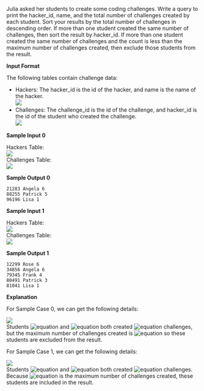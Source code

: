 Julia asked her students to create some coding challenges. Write a query to print the hacker_id, name, and the total number of challenges created by each student. Sort your results by the total number of challenges in descending order. If more than one student created the same number of challenges, then sort the result by hacker_id. If more than one student created the same number of challenges and the count is less than the maximum number of challenges created, then exclude those students from the result.

__Input Format__

The following tables contain challenge data:

* Hackers: The hacker_id is the id of the hacker, and name is the name of the hacker.<br> 
![](https://github.com/avtomato/HackerRank/blob/master/SQL/img/1458521004-cb4c077dd3-ScreenShot2016-03-21at6.06.54AM.png)
* Challenges: The challenge_id is the id of the challenge, and hacker_id is the id of the student who created the challenge.<br> 
![](https://github.com/avtomato/HackerRank/blob/master/SQL/img/1458521079-549341d9ec-ScreenShot2016-03-21at6.07.03AM.png)

__Sample Input 0__

Hackers Table:<br>
![](https://github.com/avtomato/HackerRank/blob/master/SQL/img/1458521384-34c6866dae-ScreenShot2016-03-21at6.07.15AM.png)<br> 
Challenges Table:<br>
![](https://github.com/avtomato/HackerRank/blob/master/SQL/img/1458521410-befa8e1cd9-ScreenShot2016-03-21at6.07.25AM.png)

__Sample Output 0__
```commandline
21283 Angela 6
88255 Patrick 5
96196 Lisa 1
```
__Sample Input 1__

Hackers Table:<br>
![](https://github.com/avtomato/HackerRank/blob/master/SQL/img/1458521469-87036deea3-ScreenShot2016-03-21at6.07.48AM.png)<br> 
Challenges Table:<br>
![](https://github.com/avtomato/HackerRank/blob/master/SQL/img/1458521490-358215cf0b-ScreenShot2016-03-21at6.07.58AM.png)

__Sample Output 1__
```commandline
12299 Rose 6
34856 Angela 6
79345 Frank 4
80491 Patrick 3
81041 Lisa 1
```
__Explanation__

For Sample Case 0, we can get the following details: 

![](https://github.com/avtomato/HackerRank/blob/master/SQL/img/1458521677-fd04c384c0-ScreenShot2016-03-21at6.07.38AM.png)<br>
Students ![equation](https://latex.codecogs.com/svg.latex?\inline&space;5077) and ![equation](https://latex.codecogs.com/svg.latex?\inline&space;62743) both created ![equation](https://latex.codecogs.com/svg.latex?\inline&space;4) challenges, but the maximum number of challenges created is ![equation](https://latex.codecogs.com/svg.latex?\inline&space;6) so these students are excluded from the result.

For Sample Case 1, we can get the following details:

![](https://github.com/avtomato/HackerRank/blob/master/SQL/img/1458521836-24039e7523-ScreenShot2016-03-21at6.08.08AM.png)<br>
Students ![equation](https://latex.codecogs.com/svg.latex?\inline&space;12299) and ![equation](https://latex.codecogs.com/svg.latex?\inline&space;34856) both created ![equation](https://latex.codecogs.com/svg.latex?\inline&space;6) challenges. Because ![equation](https://latex.codecogs.com/svg.latex?\inline&space;6) is the maximum number of challenges created, these students are included in the result.

